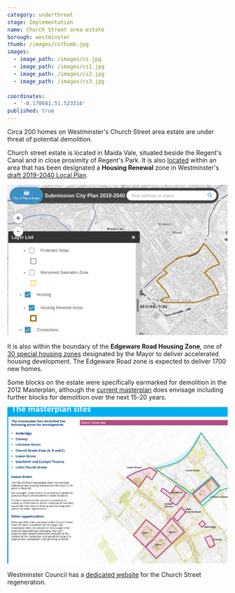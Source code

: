 ```yaml
---
category: underthreat
stage: Implementation
name: Church Street area estate 
borough: westminster
thumb: /images/csthumb.jpg
images:
  - image_path: /images/cs.jpg
  - image_path: /images/cs1.jpg
  - image_path: /images/cs2.jpg
  - image_path: /images/cs3.jpg

coordinates:
  - '-0.170681,51.523316'
published: true
---
```

Circa 200 homes on Westminster's Church Street area estate are under threat of potential demolition.

Church street estate is located in Maida Vale, situated beside the Regent's Canal and in close proximity of Regent's Park.
It is also [located](https://lbhf.maps.arcgis.com/apps/webappviewer/index.html?id=7cab3cdf6e344a0fb24df59ed6b9bdc5) within an area that has been designated a __Housing Renewal__ zone in Westminster's [draft 2019-2040 Local Plan](https://www.westminster.gov.uk/cityplan2040).

<img src="/images/renewalarea.png" class="img-fluid rounded img-thumbnail">

It is also within the boundary of the __Edgeware Road Housing Zone__, one of [30 special housing zones](https://www.london.gov.uk/what-we-do/housing-and-land/increasing-housing-supply/housing-zones#acc-i-42741) designated by the Mayor to deliver accelerated housing development. The Edgeware Road zone is expected to deliver 1700 new homes.

Some blocks on the estate were specifically earmarked for demolition in the 2012 Masterplan, although the [current masterplan](https://committees.westminster.gov.uk/documents/s24437/Church_Street_masterplan__boards.pdf) does envisage including further blocks for demolition over the next 15-20 years.

<img src="/images/masterplansites.png" class="img-fluid rounded img-thumbnail">

Westminster Council has a [dedicated website](https://churchstreet.org/) for the Church Street regeneration.
